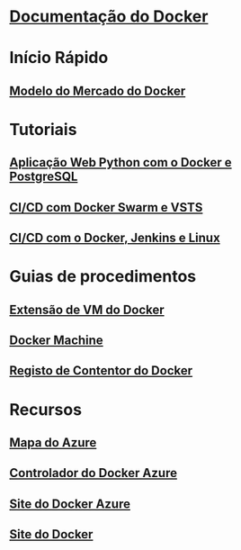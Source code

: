 # [Documentação do Docker](index.md)
# Início Rápido
## [Modelo do Mercado do Docker](https://azuremarketplace.microsoft.com/en-us/marketplace/apps/CanonicalandMSOpenTech.DockerOnUbuntuServer1404LTS)
# Tutoriais
## [Aplicação Web Python com o Docker e PostgreSQL](/azure/app-service-web/app-service-web-tutorial-docker-python-postgresql-app)
## [CI/CD com Docker Swarm e VSTS](/azure/container-service/container-service-docker-swarm-mode-setup-ci-cd-acs-engine)
## [CI/CD com o Docker, Jenkins e Linux](/azure/virtual-machines/linux/tutorial-jenkins-github-docker-cicd)
# Guias de procedimentos
## [Extensão de VM do Docker](/azure/virtual-machines/linux/dockerextension)
## [Docker Machine](/azure/virtual-machines/linux/docker-machine)
## [Registo de Contentor do Docker](/azure/container-registry/container-registry-get-started-portal)
# Recursos
## [Mapa do Azure](https://azure.microsoft.com/roadmap/)
## [Controlador do Docker Azure](https://docs.docker.com/machine/drivers/azure/)
## [Site do Docker Azure](https://www.docker.com/docker-azure)
## [Site do Docker](https://docker.com)
